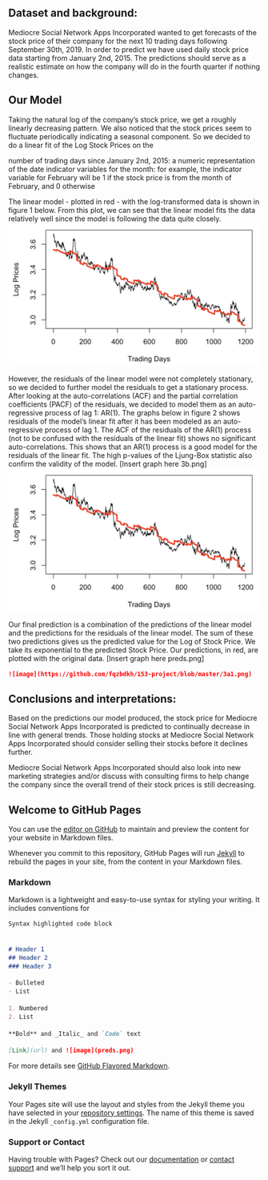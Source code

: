 ## Dataset and background:
Mediocre Social Network Apps Incorporated wanted to get forecasts of the stock price of their company for the next 10 trading days following September 30th, 2019. In order to predict we have used daily stock price data starting from January 2nd, 2015. The predictions should serve as a realistic estimate on how the company will do in the fourth quarter if nothing changes. 

## Our Model
Taking the natural log of the company’s stock price, we get a roughly linearly decreasing pattern. We also noticed that the stock prices seem to fluctuate periodically indicating a seasonal component. So we decided to do a linear fit of the Log Stock Prices on the

number of trading days since January 2nd, 2015: a numeric representation of the date
indicator variables for the month: for example, the indicator variable for February will be 1 if the stock price is from the month of February, and 0 otherwise

The linear model -  plotted in red - with the log-transformed data is shown in figure 1 below. From this plot, we can see that the linear model fits the data relatively well since the model is following the data quite closely.
![png](3a1.png)

However, the residuals of the linear model were not completely stationary, so we decided to further model the residuals to get a stationary process. After looking at the auto-correlations (ACF)  and the partial correlation coefficients (PACF) of the residuals, we decided to model them as an auto-regressive process of lag 1: AR(1). The graphs below in figure 2 shows residuals of the model’s linear fit after it has been modeled as an auto-regressive process of lag 1. The ACF of the residuals of the AR(1) process (not to be confused with the residuals of the linear fit) shows no significant auto-correlations. This shows that an AR(1) process is a good model for the residuals of the linear fit. The high p-values of the Ljung-Box statistic also confirm the validity of the model. [Insert graph here 3b.png]
![](https://github.com/fqzbdkh/153-project/blob/master/3a1.png)


Our final prediction is a combination of the predictions of the linear model and the predictions for the residuals of the linear model. The sum of these two predictions gives us the predicted value for the Log of Stock Price. We take its exponential to the predicted Stock Price. Our predictions, in red, are plotted with the original data. [Insert graph here preds.png]
```markdown
![image](https://github.com/fqzbdkh/153-project/blob/master/3a1.png)
```
 
## Conclusions and interpretations: 
Based on the predictions our model produced, the stock price for Mediocre Social Network Apps Incorporated is predicted to continually decrease in line with general trends. Those holding stocks at Mediocre Social Network Apps Incorporated should consider selling their stocks before it declines further.

Mediocre Social Network Apps Incorporated should also look into new marketing strategies and/or discuss with consulting firms to help change the company since the overall trend of their stock prices is still decreasing. 

## Welcome to GitHub Pages

You can use the [editor on GitHub](https://github.com/fqzbdkh/153-project/edit/master/README.md) to maintain and preview the content for your website in Markdown files.

Whenever you commit to this repository, GitHub Pages will run [Jekyll](https://jekyllrb.com/) to rebuild the pages in your site, from the content in your Markdown files.

### Markdown

Markdown is a lightweight and easy-to-use syntax for styling your writing. It includes conventions for

```markdown
Syntax highlighted code block


# Header 1
## Header 2
### Header 3

- Bulleted
- List

1. Numbered
2. List

**Bold** and _Italic_ and `Code` text

[Link](url) and ![image](preds.png)
```

For more details see [GitHub Flavored Markdown](https://guides.github.com/features/mastering-markdown/).

### Jekyll Themes

Your Pages site will use the layout and styles from the Jekyll theme you have selected in your [repository settings](https://github.com/fqzbdkh/153-project/settings). The name of this theme is saved in the Jekyll `_config.yml` configuration file.

### Support or Contact

Having trouble with Pages? Check out our [documentation](https://help.github.com/categories/github-pages-basics/) or [contact support](https://github.com/contact) and we’ll help you sort it out.
